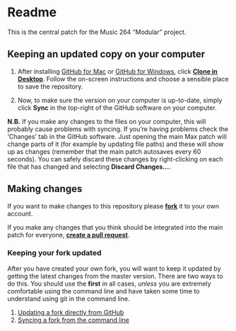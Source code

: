 # Readme
This is the central patch for the Music 264 “Modular” project.

## Keeping an updated copy on your computer

1. After installing [GitHub for Mac](https://mac.github.com/) or [GitHub for Windows](https://windows.github.com/), click **[Clone in Desktop](github-mac://openRepo/https://github.com/mus264/music-264-modular)**. Follow the on-screen instructions and choose a sensible place to save the repository.

2. Now, to make sure the version on your computer is up-to-date, simply click **Sync** in the top-right of the GitHub software on your computer.

**N.B.** If you make any changes to the files on your computer, this will probably cause problems with syncing. If you’re having problems check the ‘Changes’ tab in the GitHub software. Just opening the main Max patch will change parts of it (for example by updating file paths) and these will show up as changes (remember that the main patch autosaves every 60 seconds). You can safely discard these changes by right-clicking on each file that has changed and selecting **Discard Changes…**.

## Making changes

If you want to make changes to this repository please **[fork](https://help.github.com/articles/fork-a-repo/)** it to your own account.

If you make any changes that you think should be integrated into the main patch for everyone, **[create a pull request](https://help.github.com/articles/creating-a-pull-request/)**.

### Keeping your fork updated
After you have created your own fork, you will want to keep it updated by getting the latest changes from the master version. There are two ways to do this. You should use the **first** in all cases, *unless* you are extremely comfortable using the command line and have taken some time to understand using git in the command line.

1. [Updating a fork directly from GitHub](http://www.hpique.com/2013/09/updating-a-fork-directly-from-github/)
2. [Syncing a fork from the command line](https://help.github.com/articles/syncing-a-fork/)